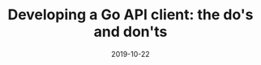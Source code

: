 ---
title: "Developing a Go API client: the do's and don'ts"
date: "2019-10-22"
event: "Golab 2019"
location: "🇮🇹 Firenze, Italy"
website: "https://golab.io"
slides: "https://www.dropbox.com/s/2ifn2odjgnp56o0/presentation.pdf?dl=0"
recording: "https://www.youtube.com/watch?v=at3gmL0YWzo"
---